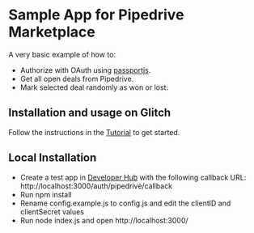# Sample App for Pipedrive Marketplace

A very basic example of how to:

- Authorize with OAuth using [passportjs](http://www.passportjs.org/).
- Get all open deals from Pipedrive.
- Mark selected deal randomly as won or lost.

## Installation and usage on Glitch

Follow the instructions in the [Tutorial](https://developers.pipedrive.com/tutorials/build-your-first-pipedrive-hello-world-app?) to get started.

## Local Installation
- Create a test app in [Developer Hub](https://app.pipedrive.com/developer-hub) with the following callback URL: http://localhost:3000/auth/pipedrive/callback
- Run npm install
- Rename config.example.js to config.js and edit the clientID and clientSecret values
- Run node index.js and open http://localhost:3000/
